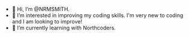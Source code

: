 - 👋 Hi, I’m @NRMSMITH.
- 👀 I’m interested in improving my coding skills. I'm very new to coding and I am looking to improve!
- 🌱 I’m currently learning with Northcoders.

<!---
NRMSMITH/NRMSMITH is a ✨ special ✨ repository because its `README.md` (this file) appears on your GitHub profile.
You can click the Preview link to take a look at your changes.
--->
